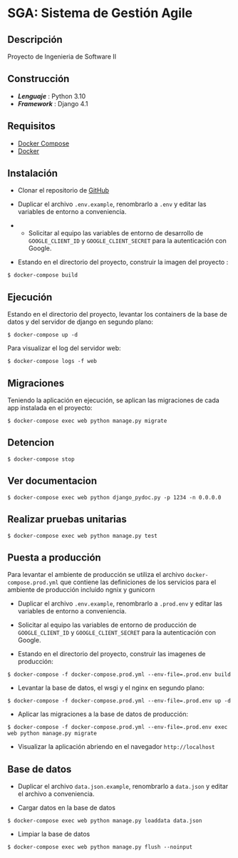 # SGA: Sistema de Gestión Agile #
##  Descripción ##
Proyecto de Ingenieria de Software II

## Construcción ##
* ***Lenguaje*** : Python 3.10
* ***Framework*** : Django 4.1

## Requisitos ##
* [Docker Compose](https://docs.docker.com/compose/install/)
* [Docker](https://www.docker.com/)


## Instalación ##
- Clonar el repositorio de [GitHub](link)

- Duplicar el archivo `.env.example`, renombrarlo a `.env` y editar las variables de entorno a conveniencia.

- - Solicitar al equipo las variables de entorno de desarrollo de `GOOGLE_CLIENT_ID` y `GOOGLE_CLIENT_SECRET` para la autenticación con Google.

- Estando en el directorio del proyecto, construir la imagen del proyecto :
```
$ docker-compose build
```
## Ejecución ##
Estando en el directorio del proyecto, levantar los containers de la base de datos y del servidor de django en segundo plano:
```
$ docker-compose up -d
```

Para visualizar el log del servidor web:
```
$ docker-compose logs -f web
```
## Migraciones ##
Teniendo la aplicación en ejecución, se aplican las migraciones de cada app instalada en el proyecto:
```
$ docker-compose exec web python manage.py migrate
```
## Detencion ##
```
$ docker-compose stop
```
## Ver documentacion ##
```
$ docker-compose exec web python django_pydoc.py -p 1234 -n 0.0.0.0
```
## Realizar pruebas unitarias ##
```
$ docker-compose exec web python manage.py test
```
## Puesta a producción ##
Para levantar el ambiente de producción se utiliza el archivo `docker-compose.prod.yml` que contiene las definiciones de los servicios para el ambiente de producción incluido ngnix y gunicorn

- Duplicar el archivo `.env.example`, renombrarlo a `.prod.env` y editar las variables de entorno a conveniencia.

- Solicitar al equipo las variables de entorno de producción de `GOOGLE_CLIENT_ID` y `GOOGLE_CLIENT_SECRET` para la autenticación con Google.

- Estando en el directorio del proyecto, construir las imagenes de producción:
```
$ docker-compose -f docker-compose.prod.yml --env-file=.prod.env build
```
- Levantar la base de datos, el wsgi y el nginx en segundo plano:
```
$ docker-compose -f docker-compose.prod.yml --env-file=.prod.env up -d
```
- Aplicar las migraciones a la base de datos de producción:
```
$ docker-compose -f docker-compose.prod.yml --env-file=.prod.env exec web python manage.py migrate
```
- Visualizar la aplicación abriendo en el navegador `http://localhost`

## Base de datos ##
- Duplicar el archivo `data.json.example`, renombrarlo a `data.json` y editar el archivo a conveniencia.

- Cargar datos en la base de datos
```
$ docker-compose exec web python manage.py loaddata data.json
```
- Limpiar la base de datos
```
$ docker-compose exec web python manage.py flush --noinput
```
